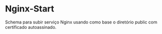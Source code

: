 # Nginx-Start
Schema para subir serviço Nginx usando como base o diretório public com certificado autoassinado.
